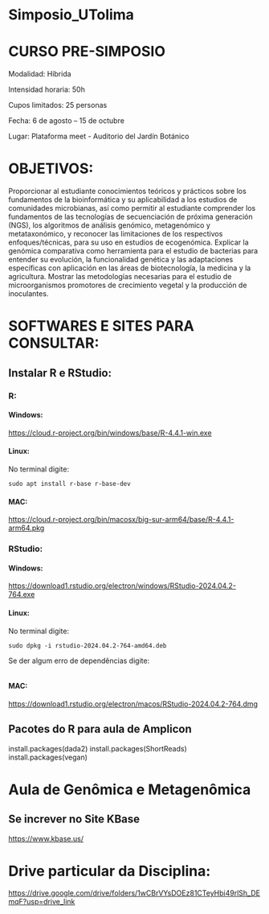 # Simposio_UTolima

# CURSO PRE-SIMPOSIO
Modalidad: Híbrida

Intensidad horaria: 50h

Cupos limitados: 25 personas

Fecha: 6 de agosto – 15 de octubre

Lugar: Plataforma meet - Auditorio del Jardín Botánico

# OBJETIVOS:
Proporcionar al estudiante conocimientos teóricos y prácticos sobre los fundamentos de la
bioinformática y su aplicabilidad a los estudios de comunidades microbianas, así como permitir al
estudiante comprender los fundamentos de las tecnologías de secuenciación de próxima generación
(NGS), los algoritmos de análisis genómico, metagenómico y metataxonómico, y reconocer las
limitaciones de los respectivos enfoques/técnicas, para su uso en estudios de ecogenómica.
Explicar la genómica comparativa como herramienta para el estudio de bacterias para entender su
evolución, la funcionalidad genética y las adaptaciones específicas con aplicación en las áreas de
biotecnología, la medicina y la agricultura.
Mostrar las metodologías necesarias para el estudio de microorganismos promotores de crecimiento
vegetal y la producción de inoculantes.

# SOFTWARES E SITES PARA CONSULTAR:

## Instalar R e RStudio:
### R:
#### Windows:
https://cloud.r-project.org/bin/windows/base/R-4.4.1-win.exe

#### Linux:

No terminal digite:
```sudo apt update
sudo apt install r-base r-base-dev
```

#### MAC:
https://cloud.r-project.org/bin/macosx/big-sur-arm64/base/R-4.4.1-arm64.pkg

### RStudio:
#### Windows:
https://download1.rstudio.org/electron/windows/RStudio-2024.04.2-764.exe

#### Linux:
No terminal digite:
```wget https://download1.rstudio.org/electron/focal/amd64/rstudio-2024.04.2-764-amd64.deb
sudo dpkg -i rstudio-2024.04.2-764-amd64.deb
```

Se der algum erro de dependências digite:

```sudo apt-get install -f
```

#### MAC:
https://download1.rstudio.org/electron/macos/RStudio-2024.04.2-764.dmg

## Pacotes do R para aula de Amplicon
install.packages(dada2)
install.packages(ShortReads)
install.packages(vegan)

# Aula de Genômica e Metagenômica

## Se increver no Site KBase
https://www.kbase.us/

# Drive particular da Disciplina:
https://drive.google.com/drive/folders/1wCBrVYsDOEz81CTeyHbi49rlSh_DEmqF?usp=drive_link

